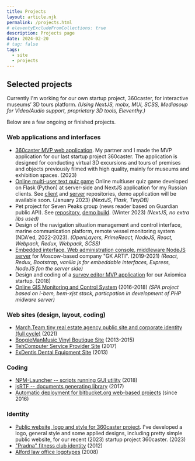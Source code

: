 ```yaml
---
title: Projects
layout: article.njk
permalink: /projects.html
# eleventyExcludeFromCollections: true
description: Projects page
date: 2024-02-20
# tag: false
tags:
  - site
  - projects
---
```


<!--
@changed 2024.02.20, 23:14
-->

## Selected projects

Currently I'm working for our own startup project, 360caster, for interactive museums’ 3D tours platform. _(Using NextJS, mobx, MUI, SCSS, Mediasoup for Video/Audio support, proprietary 3D tools, Eleventhy.)_

Below are a few ongoing or finished projects.

### Web applications and interfaces

- [360caster MVP web application](/projects/web/2308-360caster-mvp). My partner and I made the MVP application for our last startup project 360caster. The application is designed for conducting virtual 3D excursions and tours of premises and objects previously filmed with high quality, mainly for museums and exhibition spaces. (2023)
- [Online multi-user text quiz game](/projects/web/2301-online-quiz) Online multiuser quiz game developed on Flask (Python) at server-side and NextJS application for my Russian clients. See [client](https://github.com/lilliputten/tournament-game-client) and [server](https://github.com/lilliputten/tournament-game-server) repositories, demo application will be available soon. (January 2023) _(NextJS, Flask, TinyDB)_
- Pet project for Seven Peaks group (news reader based on Guardian public API).
  See [repository](https://github.com/lilliputten/peaks-test-project), [demo build](https://peaks.lilliputten.ru/). (Winter 2023) _(NextJS, no extra libs used)_
- Design of the navigation situation management and control interface, marine communication platform, remote vessel monitoring system (NDA'ed, 2022-2023). _(OpenLayers, PrimeReact, NodeJS, React, Webpack, Redux, Webpack, SCSS)_
- [Embedded interface, Web administration console, middleware NodeJS server](/projects/interfaces/19xx-21xx-arti-printxpert) for Moscow-based company "GK ARTI". (2019-2021) _(React, Redux, Bootstrap, vanilla js for embeddable interfaces, Express, NodeJS fon the server side)_
- Design and coding of a [survey editor MVP application](/projects/interfaces/1810-axiomica-survey-editor) for our Axiomica startup. (2018)
- [Online GIS Monitoring and Control System](/projects/interfaces/18xx-vektor-element) (2016-2018) _(SPA project based on i-bem, bem-xjst stack, particpation in development of PHP midware server)_

### Web sites (design, layout, coding)

- [March.Team tiny real estate agency public site and corporate identity (full cycle)](/projects/web/2201-MarchTeam) (2021)
- [BoogieManMusic Vinyl Boutique Site](/projects/web/15xx-boogiemanmusic) (2013-2015)
- [TehComputer Service Provider Site](/projects/web/1702-tehcomputer) (2017)
- [ExDentis Dental Equipment Site](/projects/web/1308-ExDentis) (2013)

### Coding

- [NPM-Launcher -- scripts running GUI utility](/projects/code/1811-npm-launcher) (2018)
- [jsRTF -- documents generating library](/projects/code/1707-jsrtf) (2017)
- [Automatic deployment for bitbucket.org web-based projects](/projects/code/2016-automatic-bitbucket-deploy) (since 2016)

<!--
### Design & printing

- [Artistically designed book of poems](/projects/printing/1411-Bonjour) (2014)
- [INION book cover design](/projects/printing/1403-kuraishity-book) (2014)
-->

### Identity

- [Public website, logo and style for 360caster project](/projects/identity/2305-360caster-style). I've developed a logo, general style and some applied designs, including pretty simple public website, for our recent (2023) startup project 360caster. (2023)
- ["Pradna" fitness club identity](/projects/identity/12xx-pradna) (2012)
- [Alford law office logotypes](/projects/identity/0807-alford) (2008)

<!--
## See also

- [This portfolio "pet project"](https://github.com/lilliputten/lilliputten.github.io-v2) (external github repository link, 2018)
- (Old) Personal portfolio site (2000-2016, in Russian, external link): [lilliputten.ru](http://lilliputten.ru)
-->
